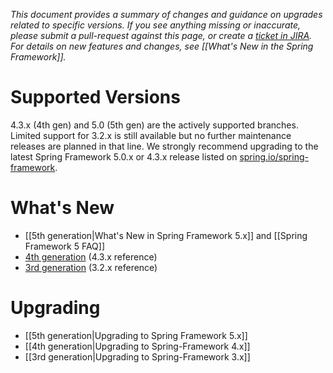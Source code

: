 _This document provides a summary of changes and guidance on upgrades related to specific versions. If you see anything missing or inaccurate, please submit a pull-request against this page, or create a [ticket in JIRA](https://jira.spring.io/browse/SPR). For details on new features and changes, see [[What's New in the Spring Framework]]._

# Supported Versions

4.3.x (4th gen) and 5.0 (5th gen) are the actively supported branches. Limited support for 3.2.x is still available but no further maintenance releases are planned in that line. We strongly recommend upgrading to the latest Spring Framework 5.0.x or 4.3.x release listed on [spring.io/spring-framework](http://spring.io/spring-framework).

# What's New

- [[5th generation|What's New in Spring Framework 5.x]] and [[Spring Framework 5 FAQ]]
- [4th generation](https://docs.spring.io/spring/docs/4.3.x/spring-framework-reference/htmlsingle/#spring-whats-new) (4.3.x reference)
- [3rd generation](http://docs.spring.io/spring/docs/3.2.x/spring-framework-reference/htmlsingle/#spring-whats-new) (3.2.x reference)

# Upgrading

- [[5th generation|Upgrading to Spring Framework 5.x]]
- [[4th generation|Upgrading to Spring-Framework 4.x]]
- [[3rd generation|Upgrading to Spring-Framework 3.x]]

